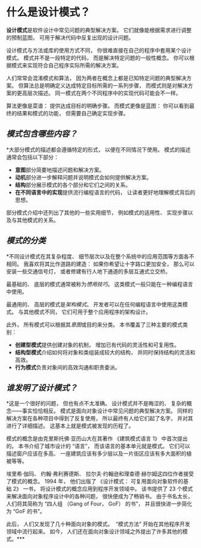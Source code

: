 # 什么是设计模式？

**设计模式**是软件设计中常见问题的典型解决方案。  它们就像能根据需求进行调整的预制蓝图，  可用于解决代码中反复出现的设计问题。

设计模式与方法或库的使用方式不同，  你很难直接在自己的程序中套用某个设计模式。  模式并不是一段特定的代码，  而是解决特定问题的一般性概念。  你可以根据模式来实现符合自己程序实际所需的解决方案。

人们常常会混淆模式和算法，  因为两者在概念上都是已知特定问题的典型解决方案。  但算法总是明确定义达成特定目标所需的一系列步骤，  而模式则是对解决方案的更高层次描述。  同一模式在两个不同程序中的实现代码可能会不一样。

算法更像是菜谱：  提供达成目标的明确步骤。  而模式更像是蓝图：  你可以看到最终的结果和模式的功能，  但需要自己确定实现步骤。

## *模式包含哪些内容？*

 *大部分模式的描述都会遵循特定的形式，  以便在不同情况下使用。  模式的描述通常会包括以下部分：

*   **意图**部分简要地描述问题和解决方案。
*   **动机**部分进一步解释问题并说明模式会如何提供解决方案。
*   **结构**部分展示模式的各个部分和它们之间的关系。
*   **在不同语言中的实现**提供流行编程语言的代码，  让读者更好地理解模式背后的思想。

部分模式介绍中还列出了其他的一些实用细节，  例如模式的适用性、  实现步骤以及与其他模式的关系。

## *模式的分类*

 *不同设计模式在其复杂程度、  细节层次以及在整个系统中的应用范围等方面各不相同。  我喜欢将其比作道路的建造：  如果你希望让十字路口更加安全，  那么可以安装一些交通信号灯，  或者修建有行人地下通道的多层互通式立交桥。

最基础的、  底层的模式通常被称为*惯用技巧*。  这类模式一般只能在一种编程语言中使用。

最通用的、  高层的模式是*架构模式*。  开发者可以在任何编程语言中使用这类模式。  与其他模式不同，  它们可用于整个应用程序的架构设计。

此外，  所有模式可以根据其*意图*或目的来分类。  本书覆盖了三种主要的模式类别：

*   **创建型模式**提供创建对象的机制，  增加已有代码的灵活性和可复用性。
*   **结构型模式**介绍如何将对象和类组装成较大的结构，  并同时保持结构的灵活和高效。
*   **行为模式**负责对象间的高效沟通和职责委派。

## *谁发明了设计模式？*

 *这是一个很好的问题，  但也有点不太准确。  设计模式并不是晦涩的、  复杂的概念——事实恰恰相反。  模式是面向对象设计中常见问题的典型解决方案。  同样的解决方案在各种项目中得到了反复使用，  所以最终有人给它们起了名字，  并对其进行了详细描述。  这基本上就是模式被发现的历程了。

模式的概念是由克里斯托佛·亚历山大在其著作  《建筑模式语言 1》  中首次提出的。  本书介绍了城市设计的  “语言”，  而该语言的基本单元就是模式。  它们可以描述窗户应该在多高、  一座建筑应该有多少层以及一片街区应该有多大面积的植被等等。

埃里希·伽玛、  约翰·弗利赛德斯、  拉尔夫·约翰逊和理查德·赫尔姆这四位作者接受了模式的概念。  1994 年，  他们出版了  《设计模式：  可复用面向对象软件的基础 2》  一书，  将设计模式的概念应用到程序开发领域中。  该书提供了 23 个模式来解决面向对象程序设计中的各种问题，  很快便成为了畅销书。  由于书名太长，  人们将其简称为  “四人组  （Gang of Four，  GoF）  的书”，  并且很快进一步简化为  “GoF 的书”。

此后，  人们又发现了几十种面向对象的模式。  ​  “模式方法”  开始在其他程序开发领域中流行起来。  如今，  人们还在面向对象设计领域之外提出了许多其他的模式。***